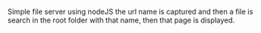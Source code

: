 Simple file server using nodeJS 
the url name is captured and then a file is search in the root folder with that name, then that page is displayed. 